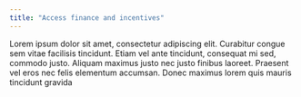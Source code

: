 ```yaml
---
title: "Access finance and incentives"
---
```


Lorem ipsum dolor sit amet, consectetur adipiscing elit. Curabitur congue sem vitae facilisis tincidunt. Etiam vel ante tincidunt, consequat mi sed, commodo justo. Aliquam maximus justo nec justo finibus laoreet. Praesent vel eros nec felis elementum accumsan. Donec maximus lorem quis mauris tincidunt gravida
